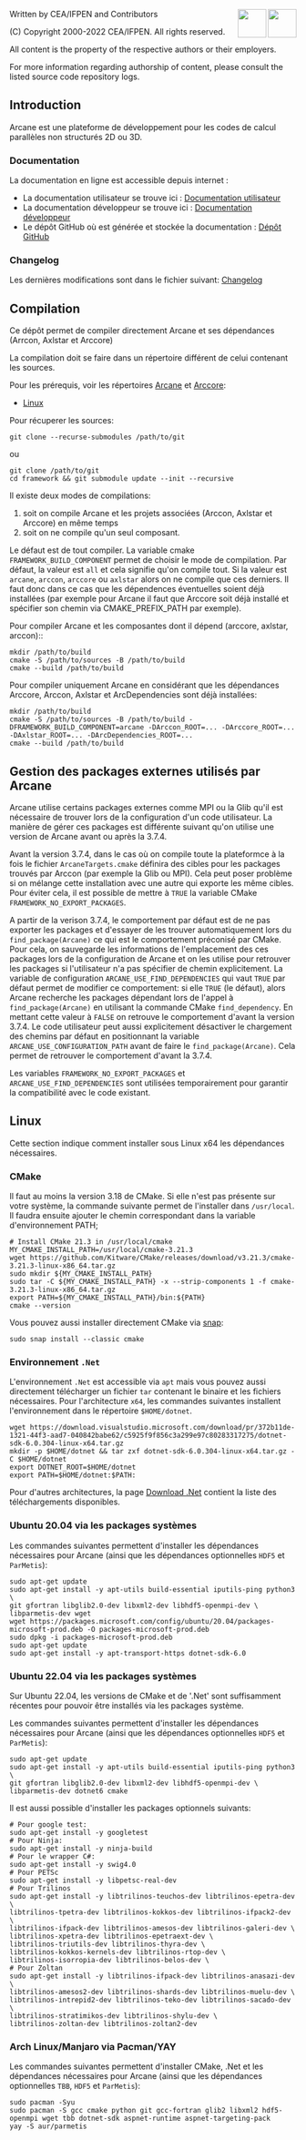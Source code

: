 ﻿[//]: <> (Comment: -*- coding: utf-8-with-signature -*-)
<img src="https://www.cea.fr/PublishingImages/cea.jpg" height="50" align="right" />
<img src="https://www.ifpenergiesnouvelles.fr/sites/ifpen.fr/files/logo_ifpen_2.jpg" height="50" align="right"/>

Written by CEA/IFPEN and Contributors

(C) Copyright 2000-2022 CEA/IFPEN. All rights reserved.

All content is the property of the respective authors or their employers.

For more information regarding authorship of content, please consult the listed source code repository logs.

## Introduction

Arcane est une plateforme de développement pour les codes de calcul parallèles non structurés 2D ou 3D.

### Documentation

La documentation en ligne est accessible depuis internet :
- La documentation utilisateur se trouve ici : [Documentation utilisateur](https://arcaneframework.github.io/arcane/userdoc/html/index.html)
- La documentation développeur se trouve ici : [Documentation développeur](https://arcaneframework.github.io/arcane/devdoc/html/index.html)
- Le dépôt GitHub où est générée et stockée la documentation : [Dépôt GitHub](https://github.com/arcaneframework/arcaneframework.github.io)

### Changelog

Les dernières modifications sont dans le fichier suivant: [Changelog](arcane/doc/changelog.md)

## Compilation

Ce dépôt permet de compiler directement Arcane et ses dépendances
(Arrcon, Axlstar et Arccore)

La compilation doit se faire dans un répertoire différent de celui
contenant les sources.

Pour les prérequis, voir les répertoires [Arcane](arcane/README.md) et [Arccore](arccore/README.md):

- [Linux](#linux)

Pour récuperer les sources:

~~~{sh}
git clone --recurse-submodules /path/to/git
~~~

ou

~~~{sh}
git clone /path/to/git
cd framework && git submodule update --init --recursive
~~~

Il existe deux modes de compilations:
1. soit on compile Arcane et les projets associées (Arccon, Axlstar et
   Arccore) en même temps
2. soit on ne compile qu'un seul composant.

Le défaut est de tout compiler. La variable cmake
`FRAMEWORK_BUILD_COMPONENT` permet de choisir le mode de
compilation. Par défaut, la valeur est `all` et cela signifie qu'on
compile tout. Si la valeur est `arcane`, `arccon`, `arccore` ou
`axlstar` alors on ne compile que ces derniers. Il faut donc dans ce
cas que les dépendences éventuelles soient déjà installées (par
exemple pour Arcane il faut que Arccore soit déjà installé et
spécifier son chemin via CMAKE_PREFIX_PATH par exemple).

Pour compiler Arcane et les composantes dont il dépend (arccore, axlstar, arccon)::

~~~{sh}
mkdir /path/to/build
cmake -S /path/to/sources -B /path/to/build
cmake --build /path/to/build
~~~

Pour compiler uniquement Arcane en considérant que les dépendances
Arccore, Arccon, Axlstar et ArcDependencies sont déjà installées:

~~~{sh}
mkdir /path/to/build
cmake -S /path/to/sources -B /path/to/build -DFRAMEWORK_BUILD_COMPONENT=arcane -DArccon_ROOT=... -DArccore_ROOT=... -DAxlstar_ROOT=... -DArcDependencies_ROOT=...
cmake --build /path/to/build
~~~

## Gestion des packages externes utilisés par Arcane

Arcane utilise certains packages externes comme MPI ou la Glib qu'il
est nécessaire de trouver lors de la configuration d'un code
utilisateur. La manière de gérer ces packages est différente suivant
qu'on utilise une version de Arcane avant ou après la 3.7.4.

Avant la version 3.7.4, dans le cas où on compile toute la plateformce
à la fois le fichier `ArcaneTargets.cmake` définira des cibles pour
les packages trouvés par Arccon (par exemple la Glib ou MPI). Cela
peut poser problème si on mélange cette installation avec une autre
qui exporte les même cibles. Pour éviter cela, il est possible de
mettre à `TRUE` la variable CMake `FRAMEWORK_NO_EXPORT_PACKAGES`.

A partir de la verison 3.7.4, le comportement par défaut est de ne pas
exporter les packages et d'essayer de les trouver automatiquement lors
du `find_package(Arcane)` ce qui est le comportement préconisé par
CMake. Pour cela, on sauvegarde les informations de l'emplacement des
ces packages lors de la configuration de Arcane et on les utilise pour
retrouver les packages si l'utilisateur n'a pas spécifier de chemin
explicitement. La variable de configuration
`ARCANE_USE_FIND_DEPENDENCIES` qui vaut `TRUE` par défaut permet de
modifier ce comportement: si elle `TRUE` (le défaut), alors Arcane
recherche les packages dépendant lors de l'appel à
`find_package(Arcane)` en utilisant la commande CMake
`find_dependency`. En mettant cette valeur à `FALSE` on retrouve le
comportement d'avant la version 3.7.4. Le code utilisateur peut aussi
explicitement désactiver le chargement des chemins par défaut en
positionnant la variable `ARCANE_USE_CONFIGURATION_PATH` avant de
faire le `find_package(Arcane)`. Cela permet de retrouver le
comportement d'avant la 3.7.4.

Les variables `FRAMEWORK_NO_EXPORT_PACKAGES` et
`ARCANE_USE_FIND_DEPENDENCIES` sont utilisées temporairement pour
garantir la compatibilité avec le code existant.

## Linux

Cette section indique comment installer sous Linux x64 les dépendances
nécessaires.

### CMake

Il faut au moins la version 3.18 de CMake. Si elle n'est pas présente sur votre système, la commande
suivante permet de l'installer dans `/usr/local`. Il faudra ensuite
ajouter le chemin correspondant dans la variable d'environnement PATH;

~~~{sh}
# Install CMake 21.3 in /usr/local/cmake
MY_CMAKE_INSTALL_PATH=/usr/local/cmake-3.21.3
wget https://github.com/Kitware/CMake/releases/download/v3.21.3/cmake-3.21.3-linux-x86_64.tar.gz
sudo mkdir ${MY_CMAKE_INSTALL_PATH}
sudo tar -C ${MY_CMAKE_INSTALL_PATH} -x --strip-components 1 -f cmake-3.21.3-linux-x86_64.tar.gz
export PATH=${MY_CMAKE_INSTALL_PATH}/bin:${PATH}
cmake --version
~~~

Vous pouvez aussi installer directement CMake via [snap](https://snapcraft.io/):
~~~{sh}
sudo snap install --classic cmake
~~~


### Environnement `.Net`

L'environnement `.Net` est accessible via `apt` mais vous pouvez aussi
directement télécharger un fichier `tar` contenant le binaire et les
fichiers nécessaires. Pour l'architecture `x64`, les commandes
suivantes installent l'environnement dans le répertoire `$HOME/dotnet`.

~~~{sh}
wget https://download.visualstudio.microsoft.com/download/pr/372b11de-1321-44f3-aad7-040842babe62/c5925f9f856c3a299e97c80283317275/dotnet-sdk-6.0.304-linux-x64.tar.gz
mkdir -p $HOME/dotnet && tar zxf dotnet-sdk-6.0.304-linux-x64.tar.gz -C $HOME/dotnet
export DOTNET_ROOT=$HOME/dotnet
export PATH=$HOME/dotnet:$PATH:
~~~

Pour d'autres architectures, la page [Download
.Net](https://dotnet.microsoft.com/en-us/download) contient la liste
des téléchargements disponibles.

### Ubuntu 20.04 via les packages systèmes

Les commandes suivantes permettent d'installer les dépendances
nécessaires pour Arcane (ainsi que les dépendances optionnelles `HDF5` et `ParMetis`):

~~~{sh}
sudo apt-get update
sudo apt-get install -y apt-utils build-essential iputils-ping python3 \
git gfortran libglib2.0-dev libxml2-dev libhdf5-openmpi-dev \
libparmetis-dev wget
wget https://packages.microsoft.com/config/ubuntu/20.04/packages-microsoft-prod.deb -O packages-microsoft-prod.deb
sudo dpkg -i packages-microsoft-prod.deb
sudo apt-get update
sudo apt-get install -y apt-transport-https dotnet-sdk-6.0
~~~

### Ubuntu 22.04 via les packages systèmes

Sur Ubuntu 22.04, les versions de CMake et de '.Net' sont suffisamment
récentes pour pouvoir être installés via les packages système.

Les commandes suivantes permettent d'installer les dépendances
nécessaires pour Arcane (ainsi que les dépendances optionnelles `HDF5` et `ParMetis`):

~~~{sh}
sudo apt-get update
sudo apt-get install -y apt-utils build-essential iputils-ping python3 \
git gfortran libglib2.0-dev libxml2-dev libhdf5-openmpi-dev \
libparmetis-dev dotnet6 cmake
~~~

Il est aussi possible d'installer les packages optionnels suivants:

~~~{sh}
# Pour google test:
sudo apt-get install -y googletest
# Pour Ninja:
sudo apt-get install -y ninja-build
# Pour le wrapper C#:
sudo apt-get install -y swig4.0
# Pour PETSc
sudo apt-get install -y libpetsc-real-dev
# Pour Trilinos
sudo apt-get install -y libtrilinos-teuchos-dev libtrilinos-epetra-dev \
libtrilinos-tpetra-dev libtrilinos-kokkos-dev libtrilinos-ifpack2-dev \
libtrilinos-ifpack-dev libtrilinos-amesos-dev libtrilinos-galeri-dev \
libtrilinos-xpetra-dev libtrilinos-epetraext-dev \
libtrilinos-triutils-dev libtrilinos-thyra-dev \
libtrilinos-kokkos-kernels-dev libtrilinos-rtop-dev \
libtrilinos-isorropia-dev libtrilinos-belos-dev \
# Pour Zoltan
sudo apt-get install -y libtrilinos-ifpack-dev libtrilinos-anasazi-dev \
libtrilinos-amesos2-dev libtrilinos-shards-dev libtrilinos-muelu-dev \
libtrilinos-intrepid2-dev libtrilinos-teko-dev libtrilinos-sacado-dev \
libtrilinos-stratimikos-dev libtrilinos-shylu-dev \
libtrilinos-zoltan-dev libtrilinos-zoltan2-dev
~~~

### Arch Linux/Manjaro via Pacman/YAY

Les commandes suivantes permettent d'installer CMake, .Net et les dépendances
nécessaires pour Arcane (ainsi que les dépendances optionnelles `TBB`, `HDF5` et `ParMetis`):

~~~{sh}
sudo pacman -Syu
sudo pacman -S gcc cmake python git gcc-fortran glib2 libxml2 hdf5-openmpi wget tbb dotnet-sdk aspnet-runtime aspnet-targeting-pack
yay -S aur/parmetis
~~~
